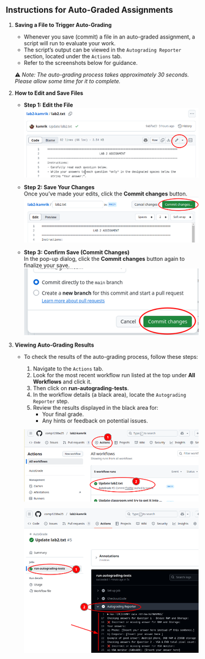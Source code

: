 ## Instructions for Auto-Graded Assignments

1. **Saving a File to Trigger Auto-Grading**  
   - Whenever you save (commit) a file in an auto-graded assignment, a script will run to evaluate your work.  
   - The script’s output can be viewed in the `Autograding Reporter` section, located under the `Actions` tab.  
   - Refer to the screenshots below for guidance.  

   ⚠️ *Note: The auto-grading process takes approximately 30 seconds. Please allow some time for it to complete.*

2. **How to Edit and Save Files**  
   
   - **Step 1: Edit the File**  
     ![Edit file](img/edit_file.png)  
   
   - **Step 2: Save Your Changes**  
     Once you’ve made your edits, click the **Commit changes** button.  
     ![Save file](img/save_file.png)  
   
   - **Step 3: Confirm Save (Commit Changes)**  
     In the pop-up dialog, click the **Commit changes** button again to finalize your save.  
     ![Save file](img/commit_dialog.png)

3. **Viewing Auto-Grading Results**  

   - To check the results of the auto-grading process, follow these steps:  
     
     1. Navigate to the `Actions` tab.  
     2. Look for the most recent workflow run listed at the top under **All Workflows** and click it.  
     3. Then click on **run-autograding-tests**.  
     4. In the workflow details (a black area), locate the `Autograding Reporter` step.  
     5. Review the results displayed in the black area for:  
        - Your final grade.  
        - Any hints or feedback on potential issues.  

     ![Actions Tab](img/actions1.png)  


     ![Details Panel](img/actions2.png)

